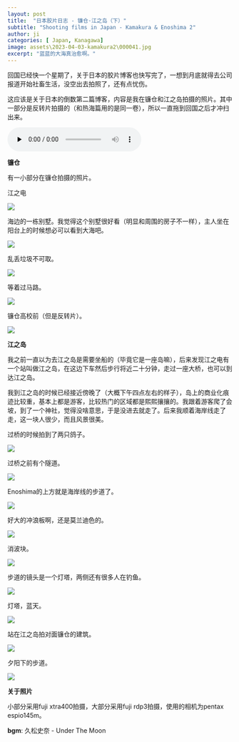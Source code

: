 ```yaml
---
layout: post
title:  "日本胶片日志 - 镰仓·江之岛（下）"
subtitle: "Shooting films in Japan - Kamakura & Enoshima 2"
author: ji
categories: [ Japan, Kanagawa]
image: assets\2023-04-03-kamakura2\000041.jpg
excerpt: "蓝蓝的大海真治愈啊。"
---
```




回国已经快一个星期了，关于日本的胶片博客也快写完了，一想到月底就得去公司报道开始社畜生活，没空出去拍照了，还有点忧伤。

这应该是关于日本的倒数第二篇博客，内容是我在镰仓和江之岛拍摄的照片。其中一部分是反转片拍摄的（和热海篇用的是同一卷），所以一直拖到回国之后才冲扫出来。



<audio id="audio" controls="" preload="none">
<source id="mp3" src="..\assets\2023-04-03-kamakura2\久松史奈 - Under The Moon.mp3">
</audio>



**镰仓**

有一小部分在镰仓拍摄的照片。

江之电

![](..\assets\2023-04-03-kamakura2\000047.jpg)



海边的一栋别墅。我觉得这个别墅很好看（明显和周围的房子不一样），主人坐在阳台上的时候想必可以看到大海吧。

![](..\assets\2023-04-03-kamakura2\000049.jpg)



乱丢垃圾不可取。

![](..\assets\2023-04-03-kamakura2\000048.jpg)



等着过马路。

![](..\assets\2023-04-03-kamakura2\000046.jpg)



镰仓高校前（但是反转片）。

![](..\assets\2023-04-03-kamakura2\000052.jpg)



**江之岛**

我之前一直以为去江之岛是需要坐船的（毕竟它是一座岛嘛），后来发现江之电有一个站叫做江之岛，在这边下车然后步行将近二十分钟，走过一座大桥，也可以到达江之岛。

我到江之岛的时候已经接近傍晚了（大概下午四点左右的样子），岛上的商业化痕迹比较重，基本上都是游客，比较热门的区域都是熙熙攘攘的。我跟着游客爬了会坡，到了一个神社，觉得没啥意思，于是没进去就走了。后来我顺着海岸线走了走，这一块人很少，而且风景很美。



过桥的时候拍到了两只鸽子。

![](..\assets\2023-04-03-kamakura2\000044.jpg)



过桥之前有个隧道。

![](..\assets\2023-04-03-kamakura2\000045.jpg)



Enoshima的上方就是海岸线的步道了。

![](..\assets\2023-04-03-kamakura2\000041.jpg)



好大的冲浪板啊，还是莫兰迪色的。

![](..\assets\2023-04-03-kamakura2\000042.jpg)



消波块。

![](..\assets\2023-04-03-kamakura2\1.jpg)



步道的镜头是一个灯塔，两侧还有很多人在钓鱼。

![](..\assets\2023-04-03-kamakura2\000006.jpg)



灯塔，蓝天。

![](..\assets\2023-04-03-kamakura2\000003.jpg)



站在江之岛拍对面镰仓的建筑。

![](..\assets\2023-04-03-kamakura2\4.jpg)



夕阳下的步道。

![](..\assets\2023-04-03-kamakura2\3.jpg)



**关于照片**

小部分采用fuji xtra400拍摄，大部分采用fuji rdp3拍摄，使用的相机为pentax espio145m。



**bgm**: 久松史奈 - Under The Moon
